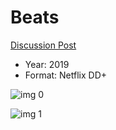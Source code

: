 # Beats

[Discussion Post](https://www.avsforum.com/threads/bass-eq-for-filtered-movies.2995212/post-58208798)

* Year: 2019
* Format: Netflix DD+

![img 0](https://i.imgur.com/y60UTfy.jpg)

![img 1](https://i.imgur.com/CQzgySl.png)

